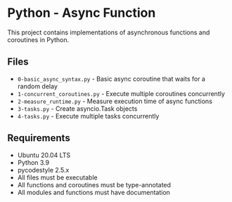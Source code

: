 # Python - Async Function

This project contains implementations of asynchronous functions and coroutines in Python.

## Files

- `0-basic_async_syntax.py` - Basic async coroutine that waits for a random delay
- `1-concurrent_coroutines.py` - Execute multiple coroutines concurrently 
- `2-measure_runtime.py` - Measure execution time of async functions
- `3-tasks.py` - Create asyncio.Task objects
- `4-tasks.py` - Execute multiple tasks concurrently

## Requirements

- Ubuntu 20.04 LTS
- Python 3.9
- pycodestyle 2.5.x
- All files must be executable
- All functions and coroutines must be type-annotated
- All modules and functions must have documentation